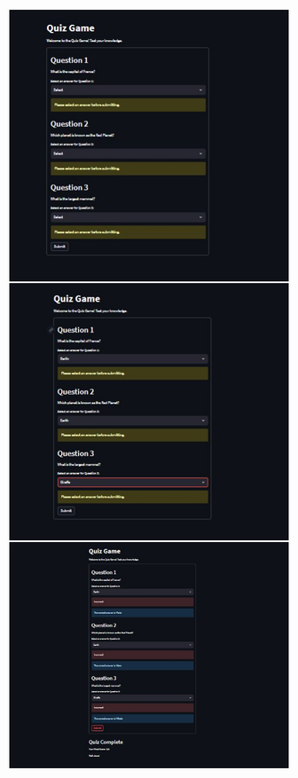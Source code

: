 ![image](https://github.com/anushkakaushik200219/CODSOFT/blob/main/Python/Task%205/output%20image/image.jpg)
![image](https://github.com/anushkakaushik200219/CODSOFT/blob/main/Python/Task%205/output%20image/image_001.jpg)
![image](https://github.com/anushkakaushik200219/CODSOFT/blob/main/Python/Task%205/output%20image/image%20(4).jpg)
